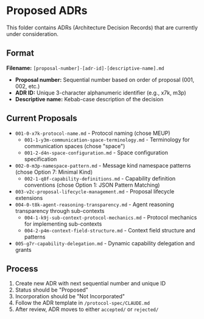 # Proposed ADRs

This folder contains ADRs (Architecture Decision Records) that are currently under consideration.

## Format

**Filename:** `[proposal-number]-[adr-id]-[descriptive-name].md`

- **Proposal number:** Sequential number based on order of proposal (001, 002, etc.)
- **ADR ID:** Unique 3-character alphanumeric identifier (e.g., x7k, m3p)
- **Descriptive name:** Kebab-case description of the decision

## Current Proposals

- `001-0-x7k-protocol-name.md` - Protocol naming (chose MEUP)
  - `001-1-y3m-communication-space-terminology.md` - Terminology for communication spaces (chose "space")
  - `001-2-d4n-space-configuration.md` - Space configuration specification
- `002-0-m3p-namespace-pattern.md` - Message kind namespace patterns (chose Option 7: Minimal Kind)
  - `002-1-q8f-capability-definitions.md` - Capability definition conventions (chose Option 1: JSON Pattern Matching)
- `003-v2c-proposal-lifecycle-management.md` - Proposal lifecycle extensions
- `004-0-t8k-agent-reasoning-transparency.md` - Agent reasoning transparency through sub-contexts
  - `004-1-k9j-sub-context-protocol-mechanics.md` - Protocol mechanics for implementing sub-contexts
  - `004-2-p4m-context-field-structure.md` - Context field structure and patterns
- `005-g7r-capability-delegation.md` - Dynamic capability delegation and grants

## Process

1. Create new ADR with next sequential number and unique ID
2. Status should be "Proposed"
3. Incorporation should be "Not Incorporated"
4. Follow the ADR template in `/protocol-spec/CLAUDE.md`
5. After review, ADR moves to either `accepted/` or `rejected/`